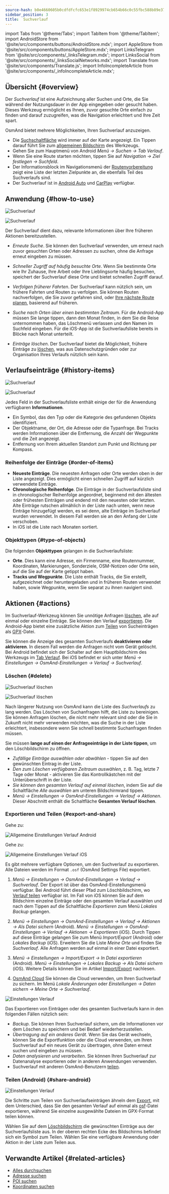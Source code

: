 ```yaml
---
source-hash: b0e4660605b0cdfdfcfc653e1f8929974cb654b66c0c55fbc588b89e37d05091
sidebar_position: 3
title:  Suchverlauf
---
```

import Tabs from '@theme/Tabs';
import TabItem from '@theme/TabItem';
import AndroidStore from '@site/src/components/buttons/AndroidStore.mdx';
import AppleStore from '@site/src/components/buttons/AppleStore.mdx';
import LinksTelegram from '@site/src/components/_linksTelegram.mdx';
import LinksSocial from '@site/src/components/_linksSocialNetworks.mdx';
import Translate from '@site/src/components/Translate.js';
import InfoIncompleteArticle from '@site/src/components/_infoIncompleteArticle.mdx';


## Übersicht {#overview}

Der *Suchverlauf* ist eine Aufzeichnung aller Suchen und Orte, die Sie während der Nutzungsdauer in der App eingegeben oder gesucht haben. Dieses Werkzeug ermöglicht es Ihnen, zuvor gesuchte Orte einfach zu finden und darauf zuzugreifen, was die Navigation erleichtert und Ihre Zeit spart.

OsmAnd bietet mehrere Möglichkeiten, Ihren Suchverlauf anzuzeigen.

- Die [Suchschaltfläche](../widgets/map-buttons.md#search) wird immer auf der Karte angezeigt. Ein Tippen darauf führt Sie zum [allgemeinen Bildschirm](#how-to-use) des Werkzeugs.
- Gehen Sie zum Hauptmenü von Android *Menü → Suchen → Tab Verlauf*.
- Wenn Sie eine Route starten möchten, tippen Sie auf *Navigation → Ziel festlegen → Suchfeld*.
- Der Informationsblock im Navigationsmenü der [Routenvorbereitung](../navigation/setup/route-navigation.md#navigation-menu) zeigt eine Liste der letzten Zielpunkte an, die ebenfalls Teil des Suchverlaufs sind.
- Der Suchverlauf ist in [Android Auto](../navigation/auto-car.md#search) und [CarPlay](../navigation/car-play.md#search) verfügbar.


## Anwendung {#how-to-use}

<Tabs groupId="operating-systems" queryString="current-os">

<TabItem value="android" label="Android">

![Suchverlauf](@site/static/img/search/history_search_android.png)

</TabItem>

<TabItem value="ios" label="iOS">

![Suchverlauf](@site/static/img/search/history_search_ios.png)

</TabItem>

</Tabs>

Der Suchverlauf dient dazu, relevante Informationen über Ihre früheren Aktionen bereitzustellen.

- *Erneute Suche*. Sie können den Suchverlauf verwenden, um erneut nach zuvor gesuchten Orten oder Adressen zu suchen, ohne die Anfrage erneut eingeben zu müssen.

- *Schneller Zugriff auf häufig besuchte Orte*. Wenn Sie bestimmte Orte wie Ihr Zuhause, Ihre Arbeit oder Ihre Lieblingsorte häufig besuchen, speichert der Suchverlauf diese Orte und bietet schnellen Zugriff darauf.

- *Verfolgen früherer Fahrten*. Der Suchverlauf kann nützlich sein, um frühere Fahrten und Routen zu verfolgen. Sie können Routen nachverfolgen, die Sie zuvor gefahren sind, oder [Ihre nächste Route planen](../plan-route/create-route.md), basierend auf früheren.

- *Suche nach Orten über einen bestimmten Zeitraum*. Für die Android-App müssen Sie lange tippen, dann den Monat finden, in dem Sie die Reise unternommen haben, das Löschmenü verlassen und den Namen im Suchfeld eingeben. Für die iOS-App ist die Suchverlaufsliste bereits in Blöcke nach Monat unterteilt.

- *Einträge löschen*. Der Suchverlauf bietet die Möglichkeit, frühere Einträge zu [löschen](#delete), was aus Datenschutzgründen oder zur Organisation Ihres Verlaufs nützlich sein kann.


## Verlaufseinträge {#history-items}

<Tabs groupId="operating-systems" queryString="current-os">

<TabItem value="android" label="Android">

![Suchverlauf](@site/static/img/search/history_search_android.png)

</TabItem>

<TabItem value="ios" label="iOS">

![Suchverlauf](@site/static/img/search/history_search_ios.png)

</TabItem>

</Tabs>

Jedes Feld in der Suchverlaufsliste enthält einige der für die Anwendung verfügbaren **Informationen**.

- Ein Symbol, das den Typ oder die Kategorie des gefundenen Objekts identifiziert.
- Der Objektname, der Ort, die Adresse oder die Typanfrage. Bei Tracks werden Informationen über die Entfernung, die Anzahl der Wegpunkte und die Zeit angezeigt.
- Entfernung von Ihrem aktuellen Standort zum Punkt und Richtung per Kompass.


### Reihenfolge der Einträge {#order-of-items}

- **Neueste Einträge**. Die neuesten Anfragen oder Orte werden oben in der Liste angezeigt. Dies ermöglicht einen schnellen Zugriff auf kürzlich verwendete Einträge.
- **Chronologische Reihenfolge**. Die Einträge in der Suchverlaufsliste sind in chronologischer Reihenfolge angeordnet, beginnend mit den ältesten oder frühesten Einträgen und endend mit den neuesten oder letzten. Alte Einträge rutschen allmählich in der Liste nach unten, wenn neue Einträge hinzugefügt werden, es sei denn, alte Einträge im Suchverlauf wurden verwendet. In diesem Fall werden sie an den Anfang der Liste verschoben.
- In iOS ist die Liste nach Monaten sortiert.

### Objekttypen {#type-of-objects}

Die folgenden **Objekttypen** gelangen in die Suchverlaufsliste:

- **Orte**. Dies kann eine Adresse, ein Firmenname, eine Routennummer, Koordinaten, Markierungen, Sonderziele, OSM-Notizen oder Orte sein, auf die Sie auf der Karte getippt haben.
- **Tracks und Wegpunkte**. Die Liste enthält Tracks, die Sie erstellt, aufgezeichnet oder heruntergeladen und in früheren Routen verwendet haben, sowie Wegpunkte, wenn Sie separat zu ihnen navigiert sind.


## Aktionen {#actions}

Im Suchverlauf-Werkzeug können Sie unnötige Anfragen [löschen](#delete), alle auf einmal oder einzelne Einträge. Sie können den Verlauf [exportieren](#export-and-share). Die Android-App bietet eine zusätzliche Aktion zum [Teilen](#share-android) von Sucheinträgen als [GPX](../../technical/osmand-file-formats/osmand-gpx.md)-Datei.

Sie können die Anzeige des gesamten Suchverlaufs **deaktivieren oder aktivieren**. In diesem Fall werden die Anfragen nicht vom Gerät gelöscht. Bei Android befindet sich der Schalter auf dem Hauptbildschirm des Werkzeugs im [Tab Verlauf](#overview). Bei iOS befindet er sich unter *Menü → Einstellungen → OsmAnd-Einstellungen → Verlauf → Suchverlauf*.


### Löschen {#delete}

<Tabs groupId="operating-systems" queryString="current-os">

<TabItem value="android" label="Android">

![Suchverlauf löschen](@site/static/img/search/history_search_delete_andr.png)

</TabItem>

<TabItem value="ios" label="iOS">

![Suchverlauf löschen](@site/static/img/search/history_search_delete_ios.png)

</TabItem>

</Tabs>

Nach längerer Nutzung von OsmAnd kann die Liste des *Suchverlaufs* zu lang werden. Das Löschen von Suchanfragen hilft, die Liste zu bereinigen. Sie können Anfragen löschen, die nicht mehr relevant sind oder die Sie in Zukunft nicht mehr verwenden möchten, was die Suche in der Liste erleichtert, insbesondere wenn Sie schnell bestimmte Suchanfragen finden müssen.

Sie müssen **lange auf einen der Anfrageeinträge in der Liste tippen**, um den Löschbildschirm zu öffnen.

- *Zufällige Einträge auswählen oder abwählen* - tippen Sie auf den gewünschten Eintrag in der Liste.
- *Den zum Löschen verfügbaren Zeitraum auswählen*, z. B. Tag, letzte 7 Tage oder Monat - aktivieren Sie das Kontrollkästchen mit der Unterüberschrift in der Liste.
- *Sie können den gesamten Verlauf auf einmal löschen*, indem Sie auf die Schaltfläche *Alle auswählen* am unteren Bildschirmrand tippen.
- *Menü → Einstellungen → OsmAnd-Einstellungen → Verlauf → Aktionen*. Dieser Abschnitt enthält die Schaltfläche **Gesamten Verlauf löschen**.


### Exportieren und Teilen {#export-and-share}

<Tabs groupId="operating-systems" queryString="current-os">

<TabItem value="android" label="Android">

Gehe zu: *<Translate android="true" ids="shared_string_menu,shared_string_settings,osmand_settings,shared_string_history"/>*

![Allgemeine Einstellungen Verlauf Android](@site/static/img/personal/profiles/general_settings_history_android.png)

</TabItem>

<TabItem value="ios" label="iOS">

Gehe zu: *<Translate android="true" ids="shared_string_menu,shared_string_settings,osmand_settings,shared_string_history"/>*

![Allgemeine Einstellungen Verlauf iOS](@site/static/img/personal/profiles/history_settings_ios.png)

</TabItem>

</Tabs>

Es gibt mehrere verfügbare Optionen, um den Suchverlauf zu exportieren. Alle Dateien werden im Format `.osf` (OsmAnd Settings File) exportiert.

1. *Menü → Einstellungen → OsmAnd-Einstellungen → Verlauf → Suchverlauf*.
    Der Export ist über das OsmAnd-Einstellungsmenü verfügbar. Bei Android führt dieser Pfad zum Löschbildschirm, wo [Verlauf teilen](#share-android) verfügbar ist. Im Fall von iOS können Sie auf dem Bildschirm einzelne Einträge oder den gesamten Verlauf auswählen und nach dem Tippen auf die Schaltfläche *Exportieren* zum Menü *Lokales Backup* gelangen.

2. *Menü → Einstellungen → OsmAnd-Einstellungen → Verlauf → Aktionen → Als Datei sichern* (Android).
    *Menü → Einstellungen → OsmAnd-Einstellungen → Verlauf → Aktionen → Exportieren* (iOS).
    Durch Tippen auf diese Einträge gelangen Sie zum Menü *Import/Export* (Android) oder *Lokales Backup* (iOS). Erweitern Sie die Liste *Meine Orte* und finden Sie *Suchverlauf*. Alle Anfragen werden auf einmal in einer Datei exportiert.

3. *Menü → Einstellungen → Import/Export → In Datei exportieren* (Android).
    *Menü → Einstellungen → Lokales Backup → Als Datei sichern* (iOS).
    Weitere Details können Sie im Artikel [Import/Export](../personal/import-export.md#export) nachlesen.

4. [OsmAnd Cloud](../personal/osmand-cloud.md#select-data-to-back-up)
    Sie können die Cloud verwenden, um Ihren Suchverlauf zu sichern. Im Menü *Lokale Änderungen* oder *Einstellungen → Daten sichern → Meine Orte → Suchverlauf*.

![Einstellungen Verlauf](@site/static/img/search/history_search_share_andr.png)

Das Exportieren von Einträgen oder des gesamten Suchverlaufs kann in den folgenden Fällen nützlich sein:

- *Backup*. Sie können Ihren Suchverlauf sichern, um die Informationen vor dem Löschen zu speichern und bei Bedarf wiederherzustellen.
- *Übertragung auf ein anderes Gerät*. Wenn Sie das Gerät wechseln, können Sie die Exportfunktion oder die Cloud verwenden, um Ihren Suchverlauf auf ein neues Gerät zu übertragen, ohne Daten erneut suchen und eingeben zu müssen.
- *Daten analysieren und verarbeiten*. Sie können Ihren Suchverlauf zur Datenanalyse exportieren oder in anderen Anwendungen verwenden.
- Suchverlauf mit anderen OsmAnd-Benutzern [teilen](#share-android).


### Teilen (Android) {#share-android}

![Einstellungen Verlauf](@site/static/img/search/history_search_share_andr.png)

Die Schritte zum Teilen von Suchverlaufseinträgen ähneln dem [Export](#export-and-share), mit dem Unterschied, dass Sie den gesamten Verlauf auf einmal als [osf](../../technical/osmand-file-formats/osmand-osf.md)-Datei exportieren, während Sie einzelne ausgewählte Dateien im GPX-Format teilen können.

Wählen Sie auf dem [Löschbildschirm](#delete) die gewünschten Einträge aus der Suchverlaufsliste aus. In der oberen rechten Ecke des Bildschirms befindet sich ein Symbol zum Teilen. Wählen Sie eine verfügbare Anwendung oder Aktion in der Liste zum Teilen aus.


## Verwandte Artikel {#related-articles}

- [Alles durchsuchen](./search-all.md)
- [Adresse suchen](./search-address.md)
- [POI suchen](./search-poi.md)
- [Koordinaten suchen](./search-coordinates.md)
